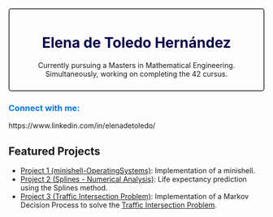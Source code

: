 <div style="border: 2px solid #555; padding: 10px; border-radius: 5px; text-align: center;">
   <h1 align="center"style="color: #05014a;">Elena de Toledo Hernández</h1>
   <p align="center">Currently pursuing a Masters in Mathematical Engineering. Simultaneously, working on completing the 42 cursus.</p>
</div>
<h3 align="left" style="color: #0074E4;" >Connect with me:</h3>
<p align="left"> https://www.linkedin.com/in/elenadetoledo/
</p>

## Featured Projects
- [Project 1 (minishell-OperatingSystems)](https://github.com/elenadetoledo/minishell-OperatingSystems): Implementation of a minishell.
- [Project 2 (Splines - Numerical Analysis)](https://github.com/elenadetoledo/Splines---Numerical-Analysis): Life expectancy prediction using the Splines method.
- [Project 3 (Traffic Intersection Problem)](https://github.com/elenadetoledo/Traffic-intersection-problem): Implementation of a Markov Decision Process to solve the [Traffic Intersection Problem](https://www.sciencedirect.com/science/article/pii/S2405896316302075).
